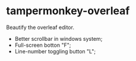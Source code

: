 # tampermonkey-overleaf
Beautify the overleaf editor.

- Better scrollbar in windows system;
- Full-screen botton "F";
- Line-number toggling button "L";
